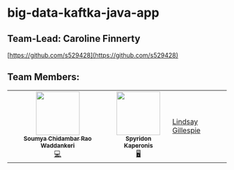 # big-data-kaftka-java-app

## Team-Lead: Caroline Finnerty
[https://github.com/s529428](https://github.com/s529428)
## Team Members:

<table>
  <tr>
   <td align="center"><a href="https://github.com/soumyarao28"><img src="https://avatars.githubusercontent.com/soumyarao28" width="100px;" alt=""/><br /><sub><b>Soumya Chidambar Rao Waddankeri</b></sub></a><br /><a href="https://github.com/soumyarao28" title="Code">💻</a></td>
   <td align="center"><a href="https://github.com/SpyridonKaperonis/"><img src="https://avatars.githubusercontent.com/spyridonkaperonis" width="100px;" alt=""/><br /><sub><b>Spyridon Kaperonis</b></sub></a><br /><a href="https://github.com/spyridonkaperonis" title="Code">🖥️</a></td>
    <td><a href="https://github.com/LinGill21">Lindsay Gillespie</a>
  </tr>
</table>

